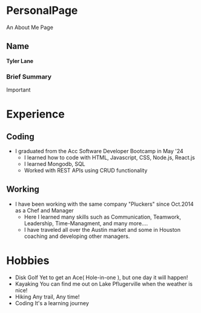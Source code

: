 # PersonalPage
An About Me Page

## Name
**Tyler Lane**
### Brief Summary

>[!IMPORTANT]
> # Experience
## Coding
- I graduated from the Acc Software Developer Bootcamp in May '24
    - I learned how to code with HTML, Javascript, CSS, Node.js, React.js
    - I learned Mongodb, SQL
    - Worked with REST APIs using CRUD functionality
## Working
- I have been working with the same company "Pluckers" since Oct.2014 as a Chef and Manager
    - Here I learned many skills such as Communication, Teamwork, Leadership, Time-Managment, and many more....
    - I have traveled all over the Austin market and some in Houston coaching and developing other managers.

# Hobbies
- Disk Golf
    Yet to get an Ace( Hole-in-one ), but one day it will happen!
- Kayaking 
    You can find me out on Lake Pflugerville when the weather is nice!
- Hiking
    Any trail, Any time!
- Coding
    It's a learning journey 